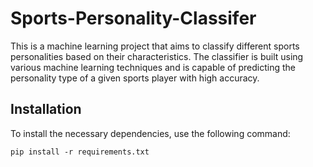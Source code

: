# Sports-Personality-Classifer



This is a machine learning project that aims to classify different sports personalities based on their characteristics. The classifier is built using various machine learning techniques and is capable of predicting the personality type of a given sports player with high accuracy.

## Installation

To install the necessary dependencies, use the following command:
```
pip install -r requirements.txt
```

